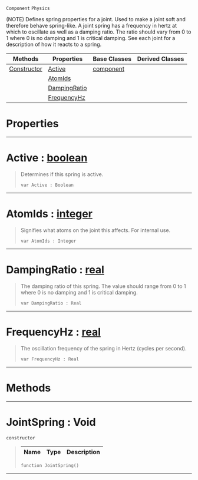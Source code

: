  `Component` `Physics`



(NOTE) Defines spring properties for a joint. Used to make a joint soft and therefore behave spring-like. A joint spring has a frequency in hertz at which to oscillate as well as a damping ratio. The ratio should vary from 0 to 1 where 0 is no damping and 1 is critical damping. See each joint for a description of how it reacts to a spring.

|Methods|Properties|Base Classes|Derived Classes|
|---|---|---|---|
|[ Constructor](https://github.com/zeroengineteam/ZeroDocs/blob/master/code_reference/class_reference/jointspring.markdown#jointspring-void)|[ Active](https://github.com/zeroengineteam/ZeroDocs/blob/master/code_reference/class_reference/jointspring.markdown#active-zero-engine-docum)|[component](https://github.com/zeroengineteam/ZeroDocs/blob/master/code_reference/class_reference/component.markdown)| |
| |[ AtomIds](https://github.com/zeroengineteam/ZeroDocs/blob/master/code_reference/class_reference/jointspring.markdown#atomids-zero-engine-docu)| | |
| |[ DampingRatio](https://github.com/zeroengineteam/ZeroDocs/blob/master/code_reference/class_reference/jointspring.markdown#dampingratio-zero-engine)| | |
| |[ FrequencyHz](https://github.com/zeroengineteam/ZeroDocs/blob/master/code_reference/class_reference/jointspring.markdown#frequencyhz-zero-engine)| | |


 #  Properties


---  
 #  Active : [boolean](https://github.com/zeroengineteam/ZeroDocs/blob/master/code_reference/zilch_base_types/boolean.markdown)

> Determines if this spring is active.
> ``` lang=cpp, name=Zilch
> var Active : Boolean


---  
 #  AtomIds : [integer](https://github.com/zeroengineteam/ZeroDocs/blob/master/code_reference/zilch_base_types/integer.markdown)

> Signifies what atoms on the joint this affects. For internal use.
> ``` lang=cpp, name=Zilch
> var AtomIds : Integer


---  
 #  DampingRatio : [real](https://github.com/zeroengineteam/ZeroDocs/blob/master/code_reference/zilch_base_types/real.markdown)

> The damping ratio of this spring. The value should range from 0 to 1 where 0 is no damping and 1 is critical damping.
> ``` lang=cpp, name=Zilch
> var DampingRatio : Real


---  
 #  FrequencyHz : [real](https://github.com/zeroengineteam/ZeroDocs/blob/master/code_reference/zilch_base_types/real.markdown)

> The oscillation frequency of the spring in Hertz (cycles per second).
> ``` lang=cpp, name=Zilch
> var FrequencyHz : Real


---  
 #  Methods


---  
 #  JointSpring : Void

 `constructor`

> 
> |Name|Type|Description|
> |---|---|---|
> ``` lang=cpp, name=Zilch
> function JointSpring()
> ``` 


---  
 

 
